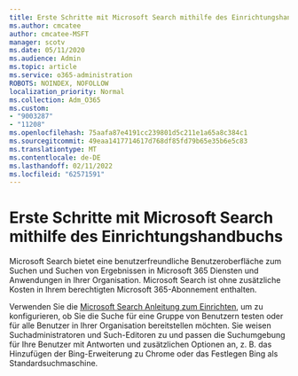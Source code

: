 ```yaml
---
title: Erste Schritte mit Microsoft Search mithilfe des Einrichtungshandbuchs
ms.author: cmcatee
author: cmcatee-MSFT
manager: scotv
ms.date: 05/11/2020
ms.audience: Admin
ms.topic: article
ms.service: o365-administration
ROBOTS: NOINDEX, NOFOLLOW
localization_priority: Normal
ms.collection: Adm_O365
ms.custom:
- "9003287"
- "11208"
ms.openlocfilehash: 75aafa87e4191cc239801d5c211e1a65a8c384c1
ms.sourcegitcommit: 49eaa1417714617d768df85fd79b65e35b6e5c83
ms.translationtype: MT
ms.contentlocale: de-DE
ms.lasthandoff: 02/11/2022
ms.locfileid: "62571591"
---
```

# <a name="get-started-with-microsoft-search-using-the-set-up-guide"></a>Erste Schritte mit Microsoft Search mithilfe des Einrichtungshandbuchs

Microsoft Search bietet eine benutzerfreundliche Benutzeroberfläche zum Suchen und Suchen von Ergebnissen in Microsoft 365 Diensten und Anwendungen in Ihrer Organisation. Microsoft Search ist ohne zusätzliche Kosten in Ihrem berechtigten Microsoft 365-Abonnement enthalten. 

Verwenden Sie die [Microsoft Search Anleitung zum Einrichten](https://go.microsoft.com/fwlink/?linkid=2156919), um zu konfigurieren, ob Sie die Suche für eine Gruppe von Benutzern testen oder für alle Benutzer in Ihrer Organisation bereitstellen möchten. Sie weisen Suchadministratoren und Such-Editoren zu und passen die Suchumgebung für Ihre Benutzer mit Antworten und zusätzlichen Optionen an, z. B. das Hinzufügen der Bing-Erweiterung zu Chrome oder das Festlegen Bing als Standardsuchmaschine.